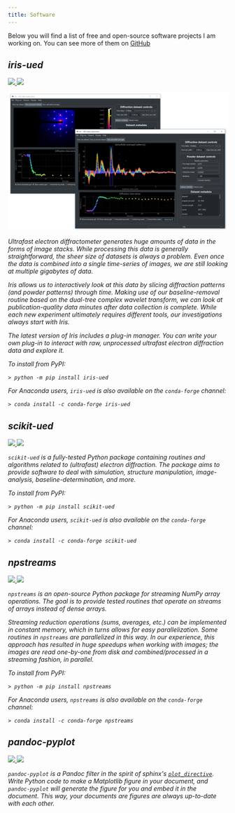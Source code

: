 ```yaml
---
title: Software
---
```


Below you will find a list of free and open-source software projects I am working on. You can see more of them on [GitHub](https://github.com/LaurentRDC) <i class="fab fa-github"/>

## iris-ued

<a href="https://pypi.org/pypi/iris-ued" target="_blank">
    <img src="https://img.shields.io/pypi/v/iris-ued.svg">
</a> 
<a href="https://anaconda.org/conda-forge/iris-ued" target="_blank">
    <img src="https://img.shields.io/conda/vn/conda-forge/iris-ued.svg">
</a>

![Overview of the GUI component of iris. Two GUI instances show the two types of datasets. On the top left, Bragg peak dynamics for photoexcited single-crystal data is shown. On the bottom right, azimuthally-averaged polycrystalline diffraction data is presented. Integration regions can be interactively dragged, updating the time-series shown below in real-time.](./images/iris_screen.png)

Ultrafast electron diffractometer generates huge amounts of data in the forms of image stacks. While processing this data is generally straightforward, the sheer size of datasets is always a problem. Even once the data is combined into a single time-series of images, we are still looking at multiple gigabytes of data.

Iris allows us to interactively look at this data by slicing diffraction patterns (and powder patterns) through time. Making use of our baseline-removal routine based on the dual-tree complex wavelet transform, we can look at publication-quality data minutes after data collection is complete. While each new experiment ultimately requires different tools, our investigations always start with Iris.

The latest version of Iris includes a plug-in manager. You can write your own plug-in to interact with raw, unprocessed ultrafast electron diffraction data and explore it.

To install from PyPI:

    > python -m pip install iris-ued

For Anaconda users, `iris-ued` is also available on the `conda-forge` channel:

    > conda install -c conda-forge iris-ued

## scikit-ued

<a href="https://pypi.org/pypi/scikit-ued" target="_blank">
    <img src="https://img.shields.io/pypi/v/scikit-ued.svg">
</a> 
<a href="https://anaconda.org/conda-forge/scikit-ued" target="_blank">
    <img src="https://img.shields.io/conda/vn/conda-forge/scikit-ued.svg">
</a>

`scikit-ued` is a fully-tested Python package containing routines and algorithms related to (ultrafast) electron diffraction. The package aims to provide software to deal with simulation, structure manipulation, image-analysis, baseline-determination, and more.

To install from PyPI:

    > python -m pip install scikit-ued

For Anaconda users, `scikit-ued` is also available on the `conda-forge` channel:

    > conda install -c conda-forge scikit-ued

## npstreams

<a href="https://pypi.org/pypi/npstreams" target="_blank">
    <img src="https://img.shields.io/pypi/v/npstreams.svg">
</a> 
<a href="https://anaconda.org/conda-forge/npstreams" target="_blank">
    <img src="https://img.shields.io/conda/vn/conda-forge/npstreams.svg">
</a>

`npstreams` is an open-source Python package for streaming NumPy array operations. The goal is to provide tested routines that operate on streams of arrays instead of dense arrays.

Streaming reduction operations (sums, averages, etc.) can be implemented in constant memory, which in turns allows for easy parallelization. Some routines in `npstreams` are parallelized in this way. In our experience, this approach has resulted in huge speedups when working with images; the images are read one-by-one from disk and combined/processed in a streaming fashion, in parallel.

To install from PyPI:

    > python -m pip install npstreams

For Anaconda users, `npstreams` is also available on the `conda-forge` channel:

    > conda install -c conda-forge npstreams

## pandoc-pyplot

<a href="http://hackage.haskell.org/package/pandoc-pyplot" target="_blank">
    <img src="https://img.shields.io/hackage/v/pandoc-pyplot.svg">
</a>
<a href="http://stackage.org/nightly/package/pandoc-pyplot" target="_blank">
    <img src="http://stackage.org/package/pandoc-pyplot/badge/nightly">
</a>

`pandoc-pyplot` is a Pandoc filter in the spirit of sphinx's [`plot_directive`](https://matplotlib.org/devel/plot_directive.html). Write Python code to make a Matplotlib figure in your document, and `pandoc-pyplot` will generate the figure for you and embed it in the document. This way, your documents are figures are always up-to-date with each other.